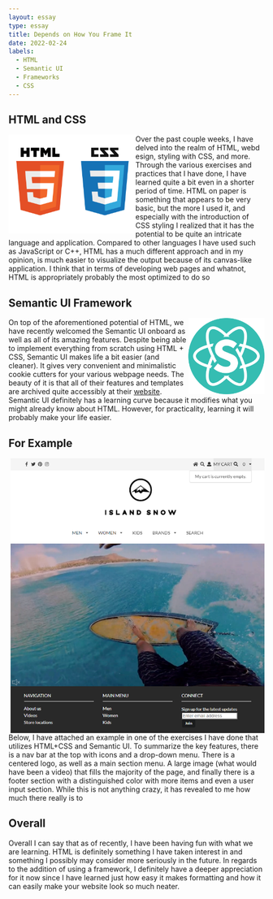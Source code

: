 ```yaml
---
layout: essay
type: essay
title: Depends on How You Frame It
date: 2022-02-24
labels:
  - HTML
  - Semantic UI
  - Frameworks
  - CSS
---
```

<h2>HTML and CSS</h2>

<img src="../images/htmlcss.png" width="250px" align="left"/>

<p>
  Over the past couple weeks, I have delved into the realm of HTML, webd esign, styling with CSS, and more. Through the various exercises and practices that I have done, I have learned quite a bit even in a shorter period of time. HTML on paper is something that appears to be very basic, but the more I used it, and especially with the introduction of CSS styling I realized that it has the potential to be quite an intricate language and application. Compared to other languages I have used such as JavaScript or C++, HTML has a much different approach and in my opinion, is much easier to visualize the output because of its canvas-like application. I think that in terms of developing web pages and whatnot, HTML is appropriately probably the most optimized to do so
</p>

<h2>Semantic UI Framework</h2>

<img src="../images/semantic.png" width="150px" align="right"/>

<p>
	On top of the aforementioned potential of HTML, we have recently welcomed the Semantic UI onboard as well as all of its amazing features. Despite being able to implement everything from scratch using HTML + CSS, Semantic UI makes life a bit easier (and cleaner). It gives very convenient and minimalistic cookie cutters for your various webpage needs. The beauty of it is that all of their features and templates are archived quite accessibly at their <a href="https://semantic-ui.com/">website</a>. Semantic UI definitely has a learning curve because it modifies what you might already know about HTML. However, for practicality, learning it will probably make your life easier.
</p>

<h2>For Example</h2>
<img src="../images/semanticex.png" width="500px" align="right"/>
<p>
  Below, I have attached an example in one of the exercises I have done that utilizes HTML+CSS and Semantic UI.
To summarize the key features, there is a nav bar at the top with icons and a drop-down menu. There is a centered logo, as well as a main section menu. A large image (what would have been a video) that fills the majority of the page, and finally there is a footer section with a distinguished color with more items and even a user input section. While this is not anything crazy, it has revealed to me how much there really is to 
</p>

<h2>Overall</h2>
<p>
  Overall I can say that as of recently, I have been having fun with what we are learning. HTML is definitely something I have taken interest in and something I possibly may consider more seriously in the future. In regards to the addition of using a framework, I definitely have a deeper appreciation for it now since I have learned just how easy it makes formatting and how it can easily make your website look so much neater.
</p>
